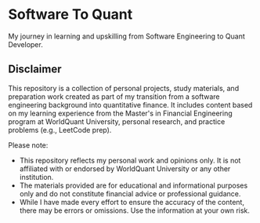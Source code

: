# Software To Quant

My journey in learning and upskilling from Software Engineering to Quant Developer. 


## Disclaimer

This repository is a collection of personal projects, study materials, and preparation work created as part of my transition from a software engineering background into quantitative finance. It includes content based on my learning experience from the Master's in Financial Engineering program at WorldQuant University, personal research, and practice problems (e.g., LeetCode prep).

Please note:
- This repository reflects my personal work and opinions only. It is not affiliated with or endorsed by WorldQuant University or any other institution.
- The materials provided are for educational and informational purposes only and do not constitute financial advice or professional guidance.
- While I have made every effort to ensure the accuracy of the content, there may be errors or omissions. Use the information at your own risk.
